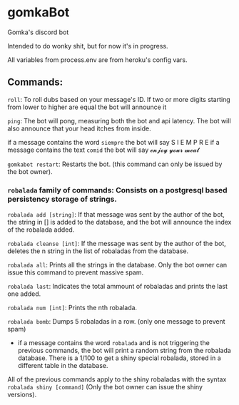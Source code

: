 # gomkaBot
Gomka's discord bot

Intended to do wonky shit, but for now it's in progress.

All variables from process.env are from heroku's config vars.

## Commands:

`roll`: To roll dubs based on your message's ID. 
	If two or more digits starting from lower to higher are equal the bot will announce it

`ping`: The bot will pong, measuring both the bot and api latency. The bot will also announce that your head itches from inside.

if a message contains the word `siempre` the bot will say S I E M P R E
if a message contains the text `comid` the bot will say 𝓮𝓷𝓳𝓸𝔂 𝔂𝓸𝓾𝓻 𝓶𝓮𝓪𝓵

`gomkabot restart`: Restarts the bot. (this command can only be issued by the bot owner).

### `robalada` family of commands: Consists on a postgresql based persistency storage of strings.

`robalada add [string]`: If that message was sent by the author of the bot, the string in [] is added to the database, and the bot will announce the index of the robalada added.
	
`robalada cleanse [int]`: If the message was sent by the author of the bot, deletes the n string in the list of robaladas from the database.
	
`robalada all`: Prints all the strings in the database. Only the bot owner can issue this command to prevent massive spam.
	
`robalada last`: Indicates the total ammount of robaladas and prints the last one added.

`robalada num [int]`: Prints the nth robalada.

`robalada bomb`: Dumps 5 robaladas in a row. (only one message to prevent spam)
	
- if a message contains the word `robalada` and is not triggering the previous commands, the bot will print a random string from the robalada database. There is a 1/100 to get a shiny special robalada, stored in a different table in the database.

All of the previous commands apply to the shiny robaladas with the syntax `robalada shiny [command]` (Only the bot owner can issue the shiny versions).
